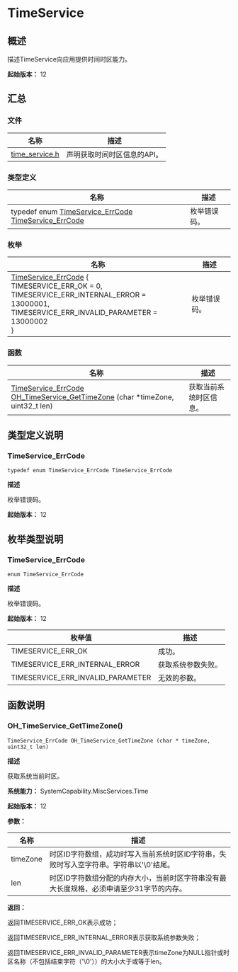 # TimeService


## 概述

描述TimeService向应用提供时间时区能力。

**起始版本：** 12


## 汇总


### 文件

| 名称 | 描述 | 
| -------- | -------- |
| [time_service.h](time__service_8h.md) | 声明获取时间时区信息的API。 | 


### 类型定义

| 名称 | 描述 | 
| -------- | -------- |
| typedef enum [TimeService_ErrCode](#timeservice_errcode) [TimeService_ErrCode](#timeservice_errcode) | 枚举错误码。 | 


### 枚举

| 名称 | 描述 | 
| -------- | -------- |
| [TimeService_ErrCode](#timeservice_errcode) {<br/>TIMESERVICE_ERR_OK = 0,<br/>TIMESERVICE_ERR_INTERNAL_ERROR = 13000001,<br/>TIMESERVICE_ERR_INVALID_PARAMETER = 13000002<br/>} | 枚举错误码。 | 


### 函数

| 名称 | 描述 | 
| -------- | -------- |
| [TimeService_ErrCode](#timeservice_errcode) [OH_TimeService_GetTimeZone](#oh_timeservice_gettimezone) (char \*timeZone, uint32_t len) | 获取当前系统时区信息。 | 


## 类型定义说明


### TimeService_ErrCode

```
typedef enum TimeService_ErrCode TimeService_ErrCode
```

**描述**

枚举错误码。

**起始版本：** 12


## 枚举类型说明


### TimeService_ErrCode

```
enum TimeService_ErrCode
```

**描述**

枚举错误码。

**起始版本：** 12

| 枚举值 | 描述 | 
| -------- | -------- |
| TIMESERVICE_ERR_OK | 成功。 | 
| TIMESERVICE_ERR_INTERNAL_ERROR | 获取系统参数失败。 | 
| TIMESERVICE_ERR_INVALID_PARAMETER | 无效的参数。 | 


## 函数说明


### OH_TimeService_GetTimeZone()

```
TimeService_ErrCode OH_TimeService_GetTimeZone (char * timeZone, uint32_t len)
```

**描述**

获取系统当前时区。

**系统能力：** SystemCapability.MiscServices.Time

**起始版本：** 12

**参数：**

| 名称 | 描述 | 
| -------- | -------- |
| timeZone | 时区ID字符数组，成功时写入当前系统时区ID字符串，失败时写入空字符串。字符串以'\0'结尾。 | 
| len | 时区ID字符数组分配的内存大小，当前时区字符串没有最大长度规格，必须申请至少31字节的内存。 | 

**返回：**

返回TIMESERVICE_ERR_OK表示成功；

返回TIMESERVICE_ERR_INTERNAL_ERROR表示获取系统参数失败；

返回TIMESERVICE_ERR_INVALID_PARAMETER表示timeZone为NULL指针或时区名称（不包括结束字符（'\0'））的大小大于或等于len。
